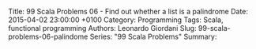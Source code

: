 Title: 99 Scala Problems 06 - Find out whether a list is a palindrome
Date: 2015-04-02 23:00:00 +0100
Category: Programming
Tags: Scala, functional programming
Authors: Leonardo Giordani
Slug: 99-scala-problems-06-palindome
Series: "99 Scala Problems"
Summary: 
